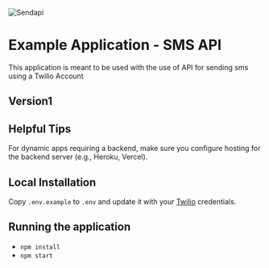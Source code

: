 ![Sendapi](https://github.com/user-attachments/assets/4f4b2a85-e1e2-4aaf-8615-1ef2edc24907)

# Example Application - SMS API

This application is meant to be used with the use of API for sending sms using a Twilio Account

## Version1

## Helpful Tips

For dynamic apps requiring a backend, make sure you configure hosting for the backend server (e.g., Heroku, Vercel).

## Local Installation

Copy `.env.example` to `.env` and update it with your [Twilio](https://twilio.com) credentials.

## Running the application

* `npm install`
* `npm start`
